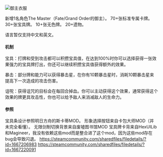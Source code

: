 ![御主衣服](https://s2.loli.net/2025/01/19/rvBtxkDLKnhzsS8.png)



新增1名角色The Master（Fate/Grand Order的御主）。
70+张标准专属卡牌。
30+张宝具牌。
10+张无色牌。
20+遗物。

语言暂仅支持中文和英文。

#### 机制

宝具：打牌和受到攻击都可以积攒宝具值，在达到100%时你可以选择获得一张效果强力的宝具牌打出，你还可以继续积攒宝具值获得额外的效果。

暴击：部分牌和能力可以获得暴击星，在你有10颗暴击星时，消耗10颗暴击星来提高下一次造成的攻击伤害。

诅呪：获得诅咒的目标会在每回合掉血。你可以主动获得这个效果，通常获得这个效果的牌更具攻击性，你也可以给予敌人来消减敌人的生命力。

#### 参照

宝具条设计参照明日方舟的斯卡蒂MOD。
形象选择按钮来自卡包大师MOD（并未完全看懂）。
无限剑制切换背景来自废墟图书馆MOD
宝具牌卡背来自HexUILib和Magineer，我没有依赖这些mod而是整合进了这个mod，因为这些mod存在bug会导致闪退。
https://steamcommunity.com/sharedfiles/filedetails/?id=1667206983
https://steamcommunity.com/sharedfiles/filedetails/?id=1667220091
